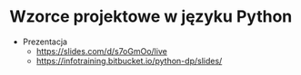 # Wzorce projektowe w języku Python

* Prezentacja 
  * https://slides.com/d/s7oGmOo/live
  * https://infotraining.bitbucket.io/python-dp/slides/
